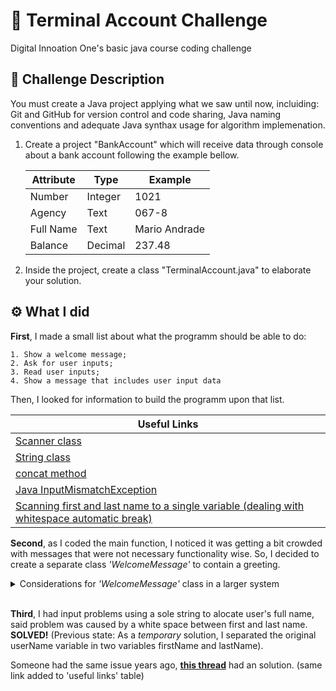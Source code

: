# 🏧 Terminal Account Challenge

Digital Innoation One's basic java course coding challenge

## 🧩 Challenge Description

You must create a Java project applying what we saw until now, incluiding: Git and GitHub for version control and code sharing, Java naming conventions and adequate Java synthax usage for algorithm implemenation.

1. Create a project "BankAccount" which will receive data through console about a bank account following the example bellow.

    | Attribute | Type | Example |
    |-----------|------|---------|
    | Number | Integer | 1021 |
    | Agency | Text | 067-8 |
    | Full Name | Text | Mario Andrade |
    | Balance | Decimal | 237.48 |

2. Inside the project, create a class "TerminalAccount.java" to elaborate your solution.

## ⚙ What I did

**First**, I made a small list about what the programm should be able to do:

    1. Show a welcome message;
    2. Ask for user inputs;
    3. Read user inputs;
    4. Show a message that includes user input data

Then, I looked for information to build the programm upon that list.

| Useful Links |
|--------------|
| [Scanner class](https://docs.oracle.com/javase/8/docs/api/java/util/Scanner.html) | 
| [String class](https://docs.oracle.com/javase/7/docs/api/java/lang/String.html) | 
| [concat method](https://docs.oracle.com/javase/8/docs/api/java/lang/String.html#concat-java.lang.String-) |
| [Java InputMismatchException](https://stackoverflow.com/questions/21143028/ ) |
| [Scanning first and last name to a single variable (dealing with whitespace automatic break)](https://stackoverflow.com/questions/44042979/scanner-nextline-not-reading-first-name-and-last-name)
            

**Second**, as I coded the main function, I noticed it was getting a bit crowded with messages that were not necessary functionality wise. So, I decided to create a separate class *'WelcomeMessage'* to contain a greeting.

<details>
<summary>Considerations for <i>'WelcomeMessage'</i> class in a larger system </summary>

     In a larger system it could be called 'PoliteFeedbackMessages' as it would contain several messages triggered by user actions. As an example, when contracting a service or submitting a complaint, there would be messages such as "We're glad you decided to rely on us for your new investment!" or "We're sorry you had a bad experience with our 'X' service. We'll consider your feedback in future updates.".

     Another class such as 'TipMessages' or 'HelpMessages' would also be good. A tip/help request would trigger message depending on user navigation.

 </details>
   
<br/>

**Third**, I had input problems using a sole string to alocate user's full name, said problem was caused by a white space between first and last name. **SOLVED!** (Previous state: As a *temporary* solution, I separated the original userName variable in two variables firstName and lastName). 

Someone had the same issue years ago, [**this thread**](https://stackoverflow.com/questions/44042979/scanner-nextline-not-reading-first-name-and-last-name) had an solution. (same link added to 'useful links' table)
